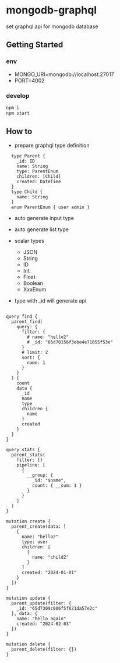 # mongodb-graphql
set graphql api for mongodb database

## Getting Started

### env

- MONGO_URI=mongodb://localhost:27017
- PORT=4002

### develop

```sh
npm i
npm start
```

## How to

- prepare graphql type definition

```gql
  type Parent {
    _id: ID
    name: String
    type: ParentEnum
    children: [Child]
    created: DateTime
  }
  type Child {
    name: String
  }
  enum ParentEnum { user admin }
```

- auto generate input type
- auto generate list type
- scalar types
    * JSON
    * String
    * ID
    * Int
    * Float
    * Boolean
    * XxxEnum

- type with _id will generate api

```gql

query find {
  parent_find(
    query: {      
      filter: {
        # name: "hello2"
        # _id: "65d70156f3ebe4e71655f53e"
      }
      # limit: 2
      sort: {
        name: 1
      }
    }
  ) {
    count
    data {
      _id
      name
      type
      children {
        name
      }
      created
    }
  }
}

query stats {
  parent_stats(
    filter: {}
    pipeline: [
      {
        __group: {
          _id: "$name",
          count: { __sum: 1 }
        }
      }
    ]
  )
}

mutation create {
  parent_create(data: [
    {
      name: "hello2"
      type: user
      children: [
        {
          name: "child2"
        }
      ]
      created: "2024-01-01"
    }
  ])
}

mutation update {
  parent_update(filter: {
    _id: "65d7309c006f5f821da57e2c"
  }, data: {
    name: "hello again"
    created: "2024-02-03"
  })
}

mutation delete {
  parent_delete(filter: {})
}
```
